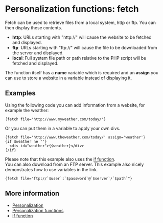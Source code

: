 # Personalization functions: fetch

Fetch can be used to retrieve files from a local system, http or ftp. 
You can then display these contents.

* **http**: URLs starting with "http://" will cause the website to be 
fetched and displayed.
* **ftp**: URLs starting with "ftp://" will cause the file to be downloaded 
from the server and displayed.
* **local**: Full system file path or path relative to the PHP script will 
be fetched and displayed.

The function itself has a **name** variable which is required and an **assign** 
you can use to store a website in a variable instead of displaying it.

## Examples

Using the following code you can add information from a website, for example 
the weather:

    {fetch file='http://www.myweather.com/today/'}
    
Or you can put them in a variable to apply your own divs.

    {fetch file='http://www.theweather.com/today/' assign='weather'}
    {if $weather ne ''}
      <div id="weather">{$weather}</div>
    {/if}

Please note that this example also uses the [if function](./personalize-functions-if).    
You can also download from an FTP server. This example also nicely demonstrates 
how to use variables in the link.

    {fetch file="ftp://`$user`:`$password`@`$server`/`$path`"}

## More information

* [Personalization](./personalization)
* [Personalization functions](./personalization-functions)
* [if function](./personalize-functions-if)
